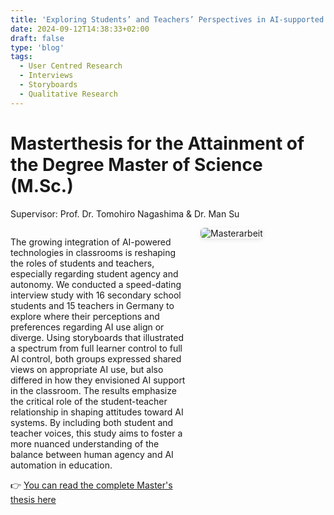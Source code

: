 ```yaml
---
title: 'Exploring Students’ and Teachers’ Perspectives in AI-supported Classrooms'
date: 2024-09-12T14:38:33+02:00
draft: false
type: 'blog'
tags: 
  - User Centred Research
  - Interviews
  - Storyboards
  - Qualitative Research
---
```


# Masterthesis for the Attainment of the Degree Master of Science (M.Sc.)
Supervisor: Prof. Dr. Tomohiro Nagashima & Dr. Man Su

<div style="display: flex; align-items: flex-start; gap: 20px; flex-wrap: wrap;">
  <!-- Text links -->
  <div style="flex: 2; min-width: 250px;">
    <p>
      The growing integration of AI-powered technologies in classrooms is reshaping the roles of students and teachers, especially regarding student agency and autonomy. We conducted a speed-dating interview study with 16 secondary school students and 15 teachers in Germany to explore where their perceptions and preferences regarding AI use align or diverge. Using storyboards that illustrated a spectrum from full learner control to full AI control, both groups expressed shared views on appropriate AI use, but also differed in how they envisioned AI support in the classroom. The results emphasize the critical role of the student-teacher relationship in shaping attitudes toward AI systems. By including both student and teacher voices, this study aims to foster a more nuanced understanding of the balance between human agency and AI automation in education.
    </p>
    <p>
      👉 <a href="https://siegristlk.github.io/portfolio/reports/masterthesis.pdf" target="_blank">You can read the complete Master's thesis here</a>
    </p>
  </div>

  <!-- Bild rechts -->
  <div style="flex: 1; min-width: 200px;">
    <img src="/portfolio/images/blog/master.png" alt="Masterarbeit" style="max-width: 80%; height: auto; border-radius: 6px; box-shadow: 0 2px 6px rgba(0,0,0,0.1);" />
  </div>
</div>